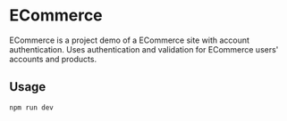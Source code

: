 # ECommerce

ECommerce is a project demo of a ECommerce site with account authentication. Uses authentication and validation for ECommerce users' accounts and products.

## Usage

```bash
npm run dev
```